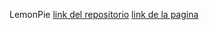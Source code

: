 LemonPie [link del repositorio](https://github.com/SophiaBottini/FrontEnd1/LemonPie) [link de la pagina](https://sophiabottini.github.io/FrontEnd1/LemonPie/index.html) 